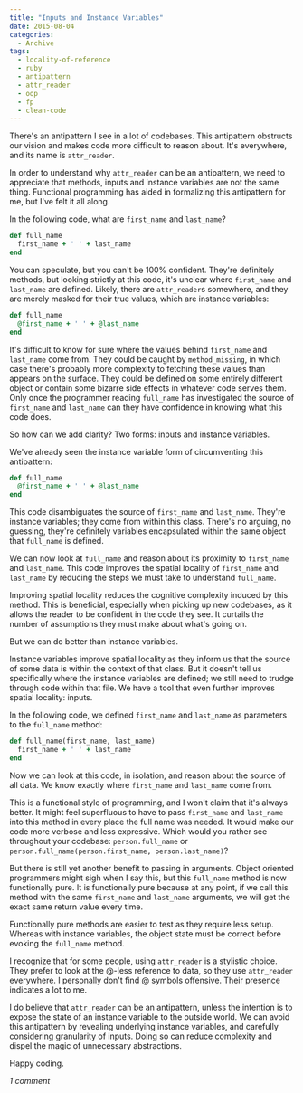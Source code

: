 ```yaml
---
title: "Inputs and Instance Variables"
date: 2015-08-04
categories:
  - Archive
tags:
  - locality-of-reference
  - ruby
  - antipattern
  - attr_reader
  - oop
  - fp
  - clean-code
---
```


There's an antipattern I see in a lot of codebases. This antipattern obstructs our vision and makes code more difficult to reason about. It's everywhere, and its name is `attr_reader`.

In order to understand why `attr_reader` can be an antipattern, we need to appreciate that methods, inputs and instance variables are not the same thing. Functional programming has aided in formalizing this antipattern for me, but I've felt it all along.

In the following code, what are `first_name` and `last_name`?

```ruby
def full_name
  first_name + ' ' + last_name
end
```

You can speculate, but you can't be 100% confident. They're definitely methods, but looking strictly at this code, it's unclear where `first_name` and `last_name` are defined. Likely, there are `attr_reader`s somewhere, and they are merely masked for their true values, which are instance variables:

```ruby
def full_name
  @first_name + ' ' + @last_name
end
```

It's difficult to know for sure where the values behind `first_name` and `last_name` come from. They could be caught by `method_missing`, in which case there's probably more complexity to fetching these values than appears on the surface. They could be defined on some entirely different object or contain some bizarre side effects in whatever code serves them. Only once the programmer reading `full_name` has investigated the source of `first_name` and `last_name` can they have confidence in knowing what this code does.

So how can we add clarity? Two forms: inputs and instance variables.

We've already seen the instance variable form of circumventing this antipattern:

```ruby
def full_name
  @first_name + ' ' + @last_name
end
```

This code disambiguates the source of `first_name` and `last_name`. They're instance variables; they come from within this class. There's no arguing, no guessing, they're definitely variables encapsulated within the same object that `full_name` is defined.

We can now look at `full_name` and reason about its proximity to `first_name` and `last_name`. This code improves the spatial locality of `first_name` and `last_name` by reducing the steps we must take to understand `full_name`.

Improving spatial locality reduces the cognitive complexity induced by this method. This is beneficial, especially when picking up new codebases, as it allows the reader to be confident in the code they see. It curtails the number of assumptions they must make about what's going on.

But we can do better than instance variables.

Instance variables improve spatial locality as they inform us that the source of some data is within the context of that class. But it doesn't tell us specifically where the instance variables are defined; we still need to trudge through code within that file. We have a tool that even further improves spatial locality: inputs.

In the following code, we defined `first_name` and `last_name` as parameters to the `full_name` method:

```ruby
def full_name(first_name, last_name)
  first_name + ' ' + last_name
end
```

Now we can look at this code, in isolation, and reason about the source of all data. We know exactly where `first_name` and `last_name` come from.

This is a functional style of programming, and I won't claim that it's always better. It might feel superfluous to have to pass `first_name` and `last_name` into this method in every place the full name was needed. It would make our code more verbose and less expressive. Which would you rather see throughout your codebase: `person.full_name` or `person.full_name(person.first_name, person.last_name)`?

But there is still yet another benefit to passing in arguments. Object oriented programmers might sigh when I say this, but this `full_name` method is now functionally pure. It is functionally pure because at any point, if we call this method with the same `first_name` and `last_name` arguments, we will get the exact same return value every time.

Functionally pure methods are easier to test as they require less setup. Whereas with instance variables, the object state must be correct before evoking the `full_name` method.

I recognize that for some people, using `attr_reader` is a stylistic choice. They prefer to look at the @-less reference to data, so they use `attr_reader` everywhere. I personally don't find @ symbols offensive. Their presence indicates a lot to me.

I do believe that `attr_reader` can be an antipattern, unless the intention is to expose the state of an instance variable to the outside world. We can avoid this antipattern by revealing underlying instance variables, and carefully considering granularity of inputs. Doing so can reduce complexity and dispel the magic of unnecessary abstractions.

Happy coding.

*1 comment*